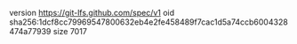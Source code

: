 version https://git-lfs.github.com/spec/v1
oid sha256:1dcf8cc79969547800632eb4e2fe458489f7cac1d5a74ccb6004328474a77939
size 7017
